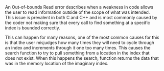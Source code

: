An Out-of-bounds Read error describes when a weakness in code allows the user to read information outside of the scope of what was intended. This issue is prevalent in both C and C++ and is most commonly caused by the coder not making sure that every call to find something at a specific index is bounded correctly. 

This can happen for many reasons, one of the most common causes for this is that the user misjudges how many times they will need to cycle through an index and increments through it one too many times. This causes the search function to try to pull something from a location in the index that does not exist. When this happens the search, function returns the data that was in the memory location of the imaginary index.
